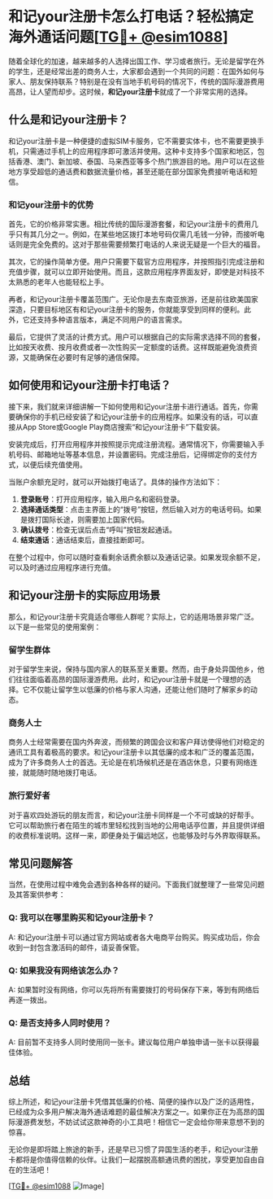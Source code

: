 # 和记your注册卡怎么打电话？轻松搞定海外通话问题[[TG💪+ @esim1088](https://t.me/s/esim1088)]

随着全球化的加速，越来越多的人选择出国工作、学习或者旅行。无论是留学在外的学生，还是经常出差的商务人士，大家都会遇到一个共同的问题：在国外如何与家人、朋友保持联系？特别是在没有当地手机号码的情况下，传统的国际漫游费用高昂，让人望而却步。这时候，**和记your注册卡**就成了一个非常实用的选择。

## 什么是和记your注册卡？

和记your注册卡是一种便捷的虚拟SIM卡服务，它不需要实体卡，也不需要更换手机，只需通过手机上的应用程序即可激活并使用。这种卡支持多个国家和地区，包括香港、澳门、新加坡、泰国、马来西亚等多个热门旅游目的地。用户可以在这些地方享受超低的通话费和数据流量价格，甚至还能在部分国家免费接听电话和短信。

### 和记your注册卡的优势

首先，它的价格非常实惠。相比传统的国际漫游套餐，和记your注册卡的费用几乎只有其几分之一。例如，在某些地区拨打本地号码仅需几毛钱一分钟，而接听电话则是完全免费的。这对于那些需要频繁打电话的人来说无疑是一个巨大的福音。

其次，它的操作简单方便。用户只需要下载官方应用程序，并按照指引完成注册和充值步骤，就可以立即开始使用。而且，这款应用程序界面友好，即使是对科技不太熟悉的老年人也能轻松上手。

再者，和记your注册卡覆盖范围广。无论你是去东南亚旅游，还是前往欧美国家深造，只要目标地区有和记your注册卡的服务，你就能享受到同样的便利。此外，它还支持多种语言版本，满足不同用户的语言需求。

最后，它提供了灵活的计费方式。用户可以根据自己的实际需求选择不同的套餐，比如按天收费、按月收费或者一次性购买一定额度的话费。这样既能避免浪费资源，又能确保在必要时有足够的通信保障。

## 如何使用和记your注册卡打电话？

接下来，我们就来详细讲解一下如何使用和记your注册卡进行通话。首先，你需要确保你的手机已经安装了和记your注册卡的应用程序。如果没有的话，可以直接从App Store或Google Play商店搜索“和记your注册卡”下载安装。

安装完成后，打开应用程序并按照提示完成注册流程。通常情况下，你需要输入手机号码、邮箱地址等基本信息，并设置密码。完成注册后，记得绑定你的支付方式，以便后续充值使用。

当账户余额充足时，就可以开始拨打电话了。具体的操作方法如下：

1. **登录账号**：打开应用程序，输入用户名和密码登录。
2. **选择通话类型**：点击主界面上的“拨号”按钮，然后输入对方的电话号码。如果是拨打国际长途，则需要加上国家代码。
3. **确认拨号**：检查无误后点击“呼叫”按钮发起通话。
4. **结束通话**：通话结束后，直接挂断即可。

在整个过程中，你可以随时查看剩余话费余额以及通话记录。如果发现余额不足，可以及时通过应用程序进行充值。

## 和记your注册卡的实际应用场景

那么，和记your注册卡究竟适合哪些人群呢？实际上，它的适用场景非常广泛。以下是一些常见的使用案例：

### 留学生群体

对于留学生来说，保持与国内家人的联系至关重要。然而，由于身处异国他乡，他们往往面临着高昂的国际漫游费用。此时，和记your注册卡就是一个理想的选择。它不仅能让留学生以低廉的价格与家人沟通，还能让他们随时了解家乡的动态。

### 商务人士

商务人士经常需要在国内外奔波，而频繁的跨国会议和客户拜访使得他们对稳定的通讯工具有着极高的要求。和记your注册卡以其低廉的成本和广泛的覆盖范围，成为了许多商务人士的首选。无论是在机场候机还是在酒店休息，只要有网络连接，就能随时随地拨打电话。

### 旅行爱好者

对于喜欢四处游玩的朋友而言，和记your注册卡同样是一个不可或缺的好帮手。它可以帮助旅行者在陌生的城市里轻松找到当地的公用电话亭位置，并且提供详细的收费标准说明。这样一来，即便身处于偏远地区，也能够及时与外界取得联系。

## 常见问题解答

当然，在使用过程中难免会遇到各种各样的疑问。下面我们就整理了一些常见问题及其答案供参考：

### Q: 我可以在哪里购买和记your注册卡？
A: 和记your注册卡可以通过官方网站或者各大电商平台购买。购买成功后，你会收到一封包含激活码的邮件，请妥善保管。

### Q: 如果我没有网络该怎么办？
A: 如果暂时没有网络，你可以先将所有需要拨打的号码保存下来，等到有网络后再逐一拨出。

### Q: 是否支持多人同时使用？
A: 目前暂不支持多人同时使用同一张卡。建议每位用户单独申请一张卡以获得最佳体验。

## 总结

综上所述，和记your注册卡凭借其低廉的价格、简便的操作以及广泛的适用性，已经成为众多用户解决海外通话难题的最佳解决方案之一。如果你正在为高昂的国际漫游费发愁，不妨试试这款神奇的小工具吧！相信它一定会给你带来意想不到的惊喜。

无论你是即将踏上旅途的新手，还是早已习惯了异国生活的老手，和记your注册卡都将是你值得信赖的伙伴。让我们一起摆脱高额通讯费的困扰，享受更加自由自在的生活吧！

[[TG💪+ @esim1088](https://t.me/s/esim1088) ![Image](https://i.postimg.cc/4NQfJmqS/Snipaste-2025-05-13-00-14-12.png)]